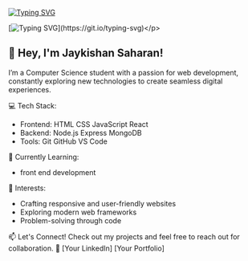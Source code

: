 <p align="center">
  
[![Typing SVG](https://readme-typing-svg.demolab.com?font=Fira+Code&size=25&duration=3000&pause=1000&color=0FF735&background=FF252500&multiline=true&width=500&height=80&lines=Hello%2C+I'm+Jaykishan+Saharan)](https://git.io/typing-svg)
  
[![Typing SVG](https://readme-typing-svg.demolab.com?font=Fira+Code&size=25&duration=3000&pause=1000&color=0FF735&background=FF252500&multiline=true&width=700&height=80&lines=I+am+a+BTech+C.S.E+student.+%7C+Web+development.)](https://git.io/typing-svg)</p>
</p>

<h2>👋 Hey, I'm Jaykishan Saharan!</h2>
I’m a Computer Science student with a passion for web development, constantly exploring new technologies to create seamless digital experiences.

💻 Tech Stack:
- Frontend: HTML  CSS  JavaScript  React
- Backend: Node.js  Express  MongoDB
- Tools: Git  GitHub  VS Code

  
🚀 Currently Learning:
- front end development

📌 Interests:
- Crafting responsive and user-friendly websites
- Exploring modern web frameworks
- Problem-solving through code
  
📫 Let's Connect!
Check out my projects and feel free to reach out for collaboration.
🔗 [Your LinkedIn]  [Your Portfolio]

